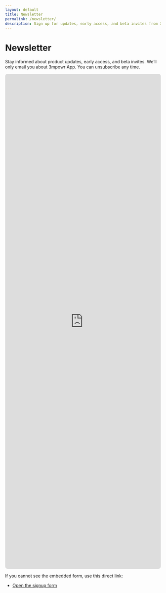 ```yaml
---
layout: default
title: Newsletter
permalink: /newsletter/
description: Sign up for updates, early access, and beta invites from 3mpowr App.
---
```


# Newsletter

Stay informed about product updates, early access, and beta invites. We’ll only email you about 3mpowr App. You can unsubscribe any time.

<div class="newsletter-embed">
  <iframe
    title="3mpowr App Newsletter Signup"
    src="https://docs.google.com/forms/d/e/REPLACE_WITH_YOUR_FORM_ID/viewform?embedded=true"
    loading="lazy"
    frameborder="0"
    marginheight="0"
    marginwidth="0"
    referrerpolicy="no-referrer"
  >Loading…</iframe>
</div>

<style>
.newsletter-embed { position: relative; width: 100%; }
.newsletter-embed iframe { width: 100%; height: min(1600px, 86vh); background: #fff; border: 0; border-radius: 8px; }
</style>

If you cannot see the embedded form, use this direct link:
- [Open the signup form](https://docs.google.com/forms/d/e/REPLACE_WITH_YOUR_FORM_ID/viewform)
